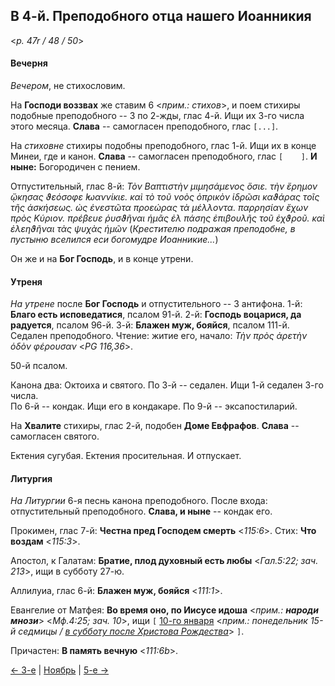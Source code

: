 ## В 4-й. Преподобного отца нашего Иоанникия

<*p. 47r / 48 / 50*>

#### Вечерня

*Вечером*, не стихословим. 

На **Господи воззвах** же ставим 6 <*прим.: стихов*>, и поем стихиры подобные 
преподобного -- 3 по 2-жды, глас 4-й. Ищи их 3-го числа этого месяца. 
**Слава** -- самогласен преподобного, глас `[...]`.

На *стиховне* стихиры подобны преподобного, глас 1-й. Ищи их в конце Минеи, где и канон. 
**Слава** -- самогласен преподобного, глас `[    ]`. **И ныне:** Богородичен с пением.    

Отпустительный, глас 8-й: *Τὸν Βαπτιστὴν μιμησάμενος ὅσιε. τὴν ἔρημον ᾤκησας ϑεόσοφε ̓Ιωαννίκιε. 
καὶ τὸ τοῦ νοὸς ὀπρικὸν ἱδρῶσι καϑάρας τοῖς τῆς ἀσκήσεως. ὠς ἐνεστῶτα προεώρας τὰ μέλλοντα. 
παρρησίαν ἔχων πρὸς Κύριον. πρέβευε ῥυσϑῆναι ἡμᾶς ἐλ πάσης ἐπιβουλῆς τοῦ ἐχϑροῦ. καὶ ἐλεηϑῆναι 
τὰς ψυχὰς ἡμῶν* (*Крестителю подражая преподобне, в пустыню вселился еси богомудре Иоанникие...*) 

Он же и на **Бог Господь**, и в конце утрени. 

#### Утреня

*На утрене* после **Бог Господь** и отпустительного -- 3 антифона. 
1-й: **Благо есть исповедатися**, псалом 91-й. 
2-й: **Господь воцарися, да радуется**, псалом 96-й. 
3-й: **Блажен муж, бояйся**, псалом 111-й. 
Седален преподобного. 
Чтение: житие его, начало: *Τὴν πρὸς ἀρετὴν ὁδὸν φέρουσαν* <*PG 116,36*>. 

50-й псалом. 

Канона два: Октоиха и святого. 
По 3-й -- седален. Ищи 1-й седален 3-го числа.  
По 6-й -- кондак. Ищи его в кондакаре. 
По 9-й -- эксапостиларий. 

На **Хвалите** стихиры, глас 2-й, подобен **Доме Евфрафов**. 
**Слава** -- самогласен святого. 

Ектения сугубая. Ектения просительная. И отпускает. 

#### Литургия

*На Литургии* 6-я песнь канона преподобного. 
После входа: отпустительный преподобного. **Слава, и ныне** -- кондак его. 
 
Прокимен, глас 7-й: **Честна пред Господем смерть** <*115:6*>. 
Стих: **Что воздам** <*115:3*>. 
 
Апостол, к Галатам: **Братие, плод духовный есть любы** <*Гал.5:22; зач. 213*>, ищи в субботу 27-ю. 

Аллилуиа, глас 6-й: **Блажен муж, бояйся** <*111:1*>. 

Евангелие от Матфея: **Во время оно, по Иисусе идоша** <*прим.: **народи мнози***> <*Мф.4:25; зач. 10*>, ищи 
`[` [10-го января](../01_january/01_10_MES.ru.md#Литургия) <*прим.: понедельник 15-й седмицы / 
[в субботу после Христова Рождества](../12_december/12_26_X_MES_saturday.ru.md)*> `]`. 

Причастен: **В память вечную** <*111:6b*>. 

[← 3-е](11_03_MES.ru.md) | [Ноябрь](README.md#4-й) | [5-е →](11_05_MES.ru.md)
